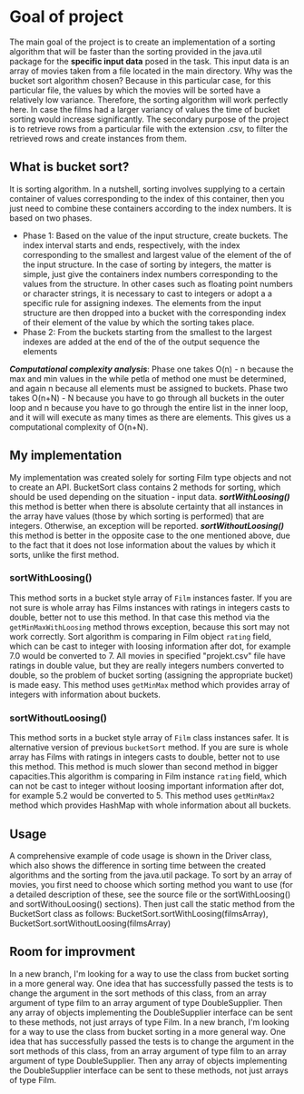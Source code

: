 # Goal of project
The main goal of the project is to create an implementation of a sorting algorithm that will be faster than the sorting provided in the java.util package for the **specific input data** posed in the task. This input data is an array of movies taken from a file located in the main directory. Why was the bucket sort algorithm chosen? Because in this particular case, for this particular file, the values by which the movies will be sorted have a relatively low variance. Therefore, the sorting algorithm will work perfectly here. In case the films had a larger variancy of values the time of bucket sorting would increase significantly. 
The secondary purpose of the project is to retrieve rows from a particular file with the extension .csv, to filter the retrieved rows and create instances from them. 
## What is bucket sort?
It is sorting algorithm. In a nutshell, sorting involves supplying to a certain
container of values corresponding to the index of this container, then you just need to combine these containers according to the
index numbers. It is based on two phases.
* Phase 1: Based on the value of the input structure, create buckets. The index interval starts and ends, respectively, with the index corresponding to the smallest and largest value of the element of the
of the input structure. In the case of sorting by integers, the matter is simple, just
give the containers index numbers corresponding to the values from the structure. In other cases
such as floating point numbers or character strings, it is necessary to cast to integers or adopt a
a specific rule for assigning indexes. The elements from the input structure are then dropped into a
bucket with the corresponding index of their element of the value by which the sorting takes place.
* Phase 2: From the buckets starting from the smallest to the largest indexes are added at the end of the
of the output sequence the elements

***Computational complexity analysis***: Phase one takes
O(n) - n because the max and min values in the while petla of method one must be determined, and again n because
all elements must be assigned to buckets. Phase two takes O(n+N) - N because you have to go through
all buckets in the outer loop and n because you have to go through the entire list in the inner loop, and it will
will execute as many times as there are elements. This gives us a computational complexity of O(n+N).

## My implementation
My implementation was created solely for sorting Film type objects and not to create an API. 
BucketSort class contains 2 methods for sorting, which should be used depending on the situation - input data.
***sortWithLoosing()*** this method is better when there is absolute certainty that all instances in the array have values (those by which sorting is performed) that are integers. Otherwise, an exception will be reported.
***sortWithoutLoosing()*** this method is better in the opposite case to the one mentioned above, due to the fact that it does not lose information about the values by which it sorts, unlike the first method.


### sortWithLoosing() ###
This method sorts in a bucket style array of <code>Film</code> instances faster.
If you are not sure is whole array has Films instances with ratings in integers
casts to double, better not to use this method. In that case this method via the
<code>getMinMaxWithLoosing</code> method throws exception, because this sort may not work
correctly. Sort algorithm is comparing in Film object <code>rating</code> field, which
can be cast to integer with loosing information after dot, for example 7.0 would
be converted to 7. All movies in specified "projekt.csv" file have ratings in double
value, but they are really integers numbers converted to double, so the problem of
bucket sorting (assigning the appropriate bucket) is made easy. This method uses
<code>getMinMax</code> method which provides array of integers with information about buckets.
### sortWithoutLoosing() ###
This method sorts in a bucket style array of <code>Film</code> class instances safer.
It is alternative version of previous <code>bucketSort</code> method. If you are sure
is whole array has Films with ratings in integers casts to double, better not to use
this method. This method is much slower than second method in bigger capacities.This
algorithm is comparing in Film instance <code>rating</code> field, which can not
be cast to integer without loosing important information after dot, for example
5.2 would be converted to 5. This method uses <code>getMinMax2</code> method which
provides HashMap with whole information about all buckets.
## Usage  ##
A comprehensive example of code usage is shown in the Driver class, which also shows the difference in sorting time between the created algorithms and the sorting from the java.util package. To sort by an array of movies, you first need to choose which sorting method you want to use (for a detailed description of these, see the source file or the sortWithLoosing() and sortWithouLoosing() sections). Then just call the static method from the BucketSort class as follows: BucketSort.sortWithLoosing(filmsArray), BucketSort.sortWithoutLoosing(filmsArray)
## Room for improvment ###
In a new branch, I'm looking for a way to use the class from bucket sorting in a more general way. One idea that has successfully passed the tests is to change the argument in the sort methods of this class, from an array argument of type film to an array argument of type DoubleSupplier. Then any array of objects implementing the DoubleSupplier interface can be sent to these methods, not just arrays of type Film. In a new branch, I'm looking for a way to use the class from bucket sorting in a more general way. One idea that has successfully passed the tests is to change the argument in the sort methods of this class, from an array argument of type film to an array argument of type DoubleSupplier. Then any array of objects implementing the DoubleSupplier interface can be sent to these methods, not just arrays of type Film.
